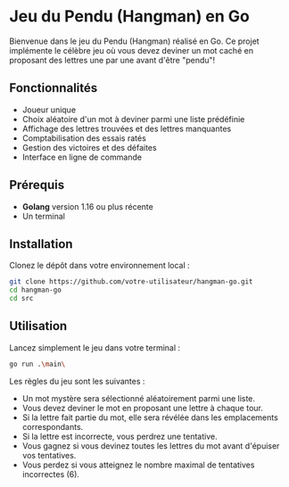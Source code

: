# Jeu du Pendu (Hangman) en Go

Bienvenue dans le jeu du Pendu (Hangman) réalisé en Go. Ce projet implémente le célèbre jeu où vous devez deviner un mot caché en proposant des lettres une par une avant d'être "pendu"!

## Fonctionnalités

- Joueur unique
- Choix aléatoire d'un mot à deviner parmi une liste prédéfinie
- Affichage des lettres trouvées et des lettres manquantes
- Comptabilisation des essais ratés
- Gestion des victoires et des défaites
- Interface en ligne de commande

## Prérequis

- **Golang** version 1.16 ou plus récente
- Un terminal

## Installation

Clonez le dépôt dans votre environnement local :

```bash
git clone https://github.com/votre-utilisateur/hangman-go.git
cd hangman-go
cd src
```

## Utilisation

Lancez simplement le jeu dans votre terminal :

```bash
go run .\main\
```

Les règles du jeu sont les suivantes :

- Un mot mystère sera sélectionné aléatoirement parmi une liste.
- Vous devez deviner le mot en proposant une lettre à chaque tour.
- Si la lettre fait partie du mot, elle sera révélée dans les emplacements correspondants.
- Si la lettre est incorrecte, vous perdrez une tentative.
- Vous gagnez si vous devinez toutes les lettres du mot avant d'épuiser vos tentatives.
- Vous perdez si vous atteignez le nombre maximal de tentatives incorrectes (6).
